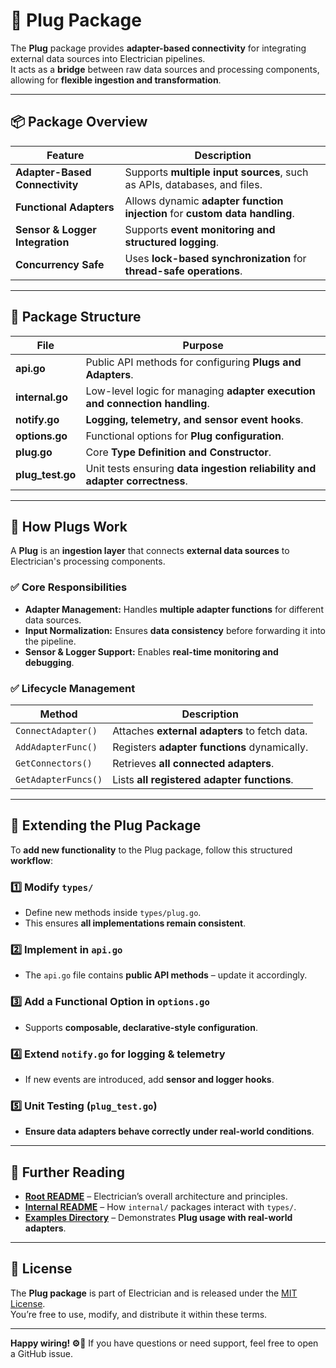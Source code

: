 # 🔌 Plug Package

The **Plug** package provides **adapter-based connectivity** for integrating external data sources into Electrician pipelines.  
It acts as a **bridge** between raw data sources and processing components, allowing for **flexible ingestion and transformation**.

---

## 📦 Package Overview

| Feature                         | Description                                                                 |
| ------------------------------- | --------------------------------------------------------------------------- |
| **Adapter-Based Connectivity**  | Supports **multiple input sources**, such as APIs, databases, and files.    |
| **Functional Adapters**         | Allows dynamic **adapter function injection** for **custom data handling**. |
| **Sensor & Logger Integration** | Supports **event monitoring and structured logging**.                       |
| **Concurrency Safe**            | Uses **lock-based synchronization** for **thread-safe operations**.         |

---

## 📂 Package Structure

| File             | Purpose                                                                     |
| ---------------- | --------------------------------------------------------------------------- |
| **api.go**       | Public API methods for configuring **Plugs and Adapters**.                  |
| **internal.go**  | Low-level logic for managing **adapter execution and connection handling**. |
| **notify.go**    | **Logging, telemetry, and sensor event hooks**.                             |
| **options.go**   | Functional options for **Plug configuration**.                              |
| **plug.go**      | Core **Type Definition and Constructor**.                                   |
| **plug_test.go** | Unit tests ensuring **data ingestion reliability and adapter correctness**. |

---

## 🔧 How Plugs Work

A **Plug** is an **ingestion layer** that connects **external data sources** to Electrician's processing components.

### ✅ **Core Responsibilities**

- **Adapter Management:** Handles **multiple adapter functions** for different data sources.
- **Input Normalization:** Ensures **data consistency** before forwarding it into the pipeline.
- **Sensor & Logger Support:** Enables **real-time monitoring and debugging**.

### ✅ **Lifecycle Management**

| Method              | Description                                   |
| ------------------- | --------------------------------------------- |
| `ConnectAdapter()`  | Attaches **external adapters** to fetch data. |
| `AddAdapterFunc()`  | Registers **adapter functions** dynamically.  |
| `GetConnectors()`   | Retrieves **all connected adapters**.         |
| `GetAdapterFuncs()` | Lists **all registered adapter functions**.   |

---

## 🔧 Extending the Plug Package

To **add new functionality** to the Plug package, follow this structured **workflow**:

### 1️⃣ Modify `types/`

- Define new methods inside `types/plug.go`.
- This ensures **all implementations remain consistent**.

### 2️⃣ Implement in `api.go`

- The `api.go` file contains **public API methods** – update it accordingly.

### 3️⃣ Add a Functional Option in `options.go`

- Supports **composable, declarative-style configuration**.

### 4️⃣ Extend `notify.go` for logging & telemetry

- If new events are introduced, add **sensor and logger hooks**.

### 5️⃣ Unit Testing (`plug_test.go`)

- **Ensure data adapters behave correctly under real-world conditions**.

---

## 📖 Further Reading

- **[Root README](../../../README.md)** – Electrician’s overall architecture and principles.
- **[Internal README](../README.MD)** – How `internal/` packages interact with `types/`.
- **[Examples Directory](../../../example/plug_example/)** – Demonstrates **Plug usage with real-world adapters**.

---

## 📝 License

The **Plug package** is part of Electrician and is released under the [MIT License](../../../LICENSE).  
You’re free to use, modify, and distribute it within these terms.

---

**Happy wiring! ⚙️🚀** If you have questions or need support, feel free to open a GitHub issue.
